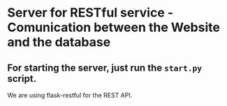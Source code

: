 # Server for RESTful service - Comunication between the Website and the database
## For starting the server, just run the ```start.py``` script.
We are using flask-restful for the REST API.
